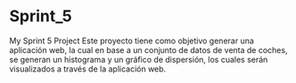 # Sprint_5
My Sprint 5 Project
Este proyecto tiene como objetivo generar una aplicación web, la cual en base a un conjunto de datos 
de venta de coches, se generan un histograma y un gráfico de dispersión, los cuales serán visualizados
a través de la aplicación web.
